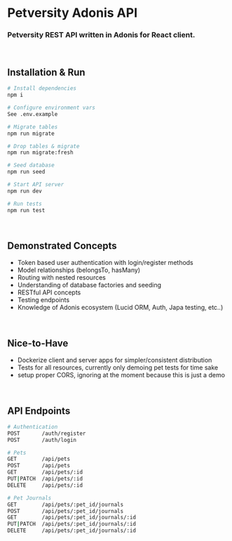 # Petversity Adonis API
### Petversity REST API written in Adonis for React client.

<br>

## Installation & Run

```bash
# Install dependencies
npm i

# Configure environment vars
See .env.example

# Migrate tables
npm run migrate

# Drop tables & migrate
npm run migrate:fresh

# Seed database
npm run seed

# Start API server
npm run dev

# Run tests
npm run test
```

<br>

## Demonstrated Concepts
- Token based user authentication with login/register methods
- Model relationships (belongsTo, hasMany)
- Routing with nested resources
- Understanding of database factories and seeding
- RESTful API concepts
- Testing endpoints
- Knowledge of Adonis ecosystem (Lucid ORM, Auth, Japa testing, etc..)

<br>

## Nice-to-Have
- Dockerize client and server apps for simpler/consistent distribution
- Tests for all resources, currently only demoing pet tests for time sake
- setup proper CORS, ignoring at the moment because this is just a demo

<br>

## API Endpoints
```bash
# Authentication
POST       /auth/register
POST       /auth/login 

# Pets
GET        /api/pets 
POST       /api/pets 
GET        /api/pets/:id 
PUT|PATCH  /api/pets/:id 
DELETE     /api/pets/:id 

# Pet Journals
GET        /api/pets/:pet_id/journals 
POST       /api/pets/:pet_id/journals 
GET        /api/pets/:pet_id/journals/:id 
PUT|PATCH  /api/pets/:pet_id/journals/:id 
DELETE     /api/pets/:pet_id/journals/:id
```

